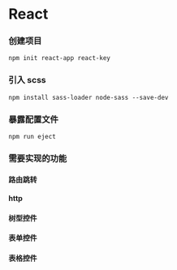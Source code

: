 # React

### 创建项目
    npm init react-app react-key

### 引入 scss
    npm install sass-loader node-sass --save-dev













### 暴露配置文件
    npm run eject


### 需要实现的功能

#### 路由跳转
#### http
#### 树型控件
#### 表单控件
#### 表格控件